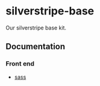 # silverstripe-base
Our silverstripe base kit.

## Documentation

### Front end

 * [sass](docs/en/scss.md)
